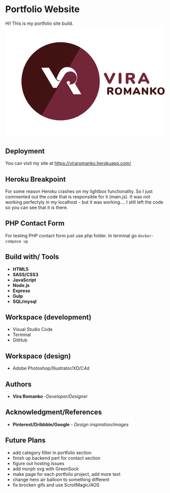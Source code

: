 # Portfolio Website

Hi! This is my portfolio site build.
![Image description](public/images/logo.svg)

## Deployment

You can visit my site at https://viraromanko.herokuapp.com/

## Heroku Breakpoint
For some reason Heroku crashes on my lightbox functionality. So I just commented out the code that is responsible for it (main.js). It was not working perfectyly in my localhost - but it was working.... I still left the code so you can see that it is there.


## PHP Contact Form
For testing PHP contact form just use php folder.
In terminal go ``docker-compose up``


## Build with/ Tools
* **HTML5**
* **SASS/CSS3**
* **JavaScript**
* **Node.js**
* **Express**
* **Gulp**
* **SQL/mysql**


## Workspace (development)
* Visual Studio Code
* Terminal
* GitHub

## Workspace (design)
* Adobe Photoshop/Illustrator/XD/C4d


## Authors
* **Vira Romanko** -*Developer/Designer*





## Acknowledgment/References

* **Pinterest/Dribbble/Google** - *Design inspiration/images* 

## Future Plans
* add category filter in portfolio section
* finish up backend part for contact section
* figure out hosting issues
* add morph svg with GreenSock 
* make page for each portfolio project, add more text
* change hero air balloon to something different
* fix brocken gifs and use ScrollMagic/AOS


